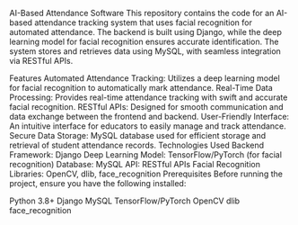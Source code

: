 AI-Based Attendance Software
This repository contains the code for an AI-based attendance tracking system that uses facial recognition for automated attendance. The backend is built using Django, while the deep learning model for facial recognition ensures accurate identification. The system stores and retrieves data using MySQL, with seamless integration via RESTful APIs.

Features
Automated Attendance Tracking: Utilizes a deep learning model for facial recognition to automatically mark attendance.
Real-Time Data Processing: Provides real-time attendance tracking with swift and accurate facial recognition.
RESTful APIs: Designed for smooth communication and data exchange between the frontend and backend.
User-Friendly Interface: An intuitive interface for educators to easily manage and track attendance.
Secure Data Storage: MySQL database used for efficient storage and retrieval of student attendance records.
Technologies Used
Backend Framework: Django
Deep Learning Model: TensorFlow/PyTorch (for facial recognition)
Database: MySQL
API: RESTful APIs
Facial Recognition Libraries: OpenCV, dlib, face_recognition
Prerequisites
Before running the project, ensure you have the following installed:

Python 3.8+
Django
MySQL
TensorFlow/PyTorch
OpenCV
dlib
face_recognition
